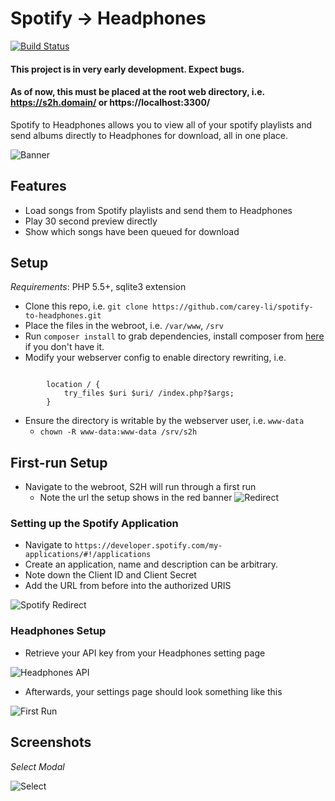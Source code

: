 # Spotify → Headphones

[![Build Status](https://travis-ci.org/carey-li/spotify-to-headphones.svg?branch=develop)](https://travis-ci.org/carey-li/spotify-to-headphones)

#### This project is in very early development. Expect bugs.
#### As of now, this must be placed at the root web directory, i.e. https://s2h.domain/ or https://localhost:3300/

Spotify to Headphones allows you to view all of your spotify playlists and send albums directly to Headphones for download, all in one place.

![Banner](https://carey.li/s2h_banner.png?cache=1)

## Features

- Load songs from Spotify playlists and send them to Headphones
- Play 30 second preview directly
- Show which songs have been queued for download

## Setup

*Requirements*: PHP 5.5+, sqlite3 extension

- Clone this repo, i.e. `git clone https://github.com/carey-li/spotify-to-headphones.git`
- Place the files in the webroot, i.e. `/var/www`, `/srv`
- Run `composer install` to grab dependencies, install composer from [here](https://getcomposer.org/download/) if you don't have it.
- Modify your webserver config to enable directory rewriting, i.e.

~~~

        location / {
            try_files $uri $uri/ /index.php?$args;
        }

~~~

- Ensure the directory is writable by the webserver user, i.e. `www-data`
    - `chown -R www-data:www-data /srv/s2h`

## First-run Setup

- Navigate to the webroot, S2H will run through a first run
    - Note the url the setup shows in the red banner
    ![Redirect](https://carey.li/s2h_redirect.png?cache=1)

### Setting up the Spotify Application

- Navigate to `https://developer.spotify.com/my-applications/#!/applications`
- Create an application, name and description can be arbitrary.
- Note down the Client ID and Client Secret
- Add the URL from before into the authorized URIS

![Spotify Redirect](https://carey.li/s2h_spotify_redirect.png.png?cache=1)

### Headphones Setup

- Retrieve your API key from your Headphones setting page

![Headphones API](https://carey.li/s2h_headphones_api.png)

- Afterwards, your settings page should look something like this

![First Run](https://carey.li/s2h_firstrun.png)

## Screenshots

*Select Modal*

![Select](https://carey.li/s2h_select.png)